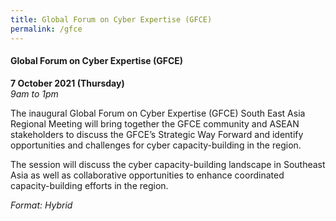 ```yaml
---
title: Global Forum on Cyber Expertise (GFCE)
permalink: /gfce
---
```

#### Global Forum on Cyber Expertise (GFCE)

**7 October 2021 (Thursday)**  
*9am to 1pm*

The inaugural Global Forum on Cyber Expertise (GFCE) South East Asia Regional Meeting will bring together the GFCE community and ASEAN stakeholders to discuss the GFCE’s Strategic Way Forward and identify opportunities and challenges for cyber capacity-building in the region.

The session will discuss the cyber capacity-building landscape in Southeast Asia as well as collaborative opportunities to enhance coordinated capacity-building efforts in the region. 

*Format: Hybrid*